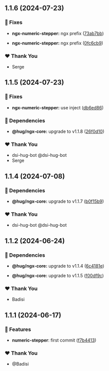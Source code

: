 ## 1.1.6 (2024-07-23)


### 🐛 Fixes

- **ngx-numeric-stepper:** ngx prefix ([73ab7bb](https://github.com/DSI-HUG/ngx-components/commit/73ab7bb))

- **ngx-numeric-stepper:** ngx prefix ([0fc6cb9](https://github.com/DSI-HUG/ngx-components/commit/0fc6cb9))


### ❤️  Thank You

- Serge

## 1.1.5 (2024-07-23)


### 🐛 Fixes

- **ngx-numeric-stepper:** use inject ([db6ed86](https://github.com/DSI-HUG/ngx-components/commit/db6ed86))


### 🌱 Dependencies

- **@hug/ngx-core:** upgrade to v1.1.8 ([26f0d10](https://github.com/DSI-HUG/ngx-components/commit/26f0d10))


### ❤️  Thank You

- dsi-hug-bot @dsi-hug-bot
- Serge

## 1.1.4 (2024-07-08)

### 🌱 Dependencies

-   **@hug/ngx-core:** upgrade to v1.1.7 ([b0f15b9](https://github.com/DSI-HUG/ngx-components/commit/b0f15b9))

### ❤️ Thank You

-   dsi-hug-bot @dsi-hug-bot

## 1.1.2 (2024-06-24)

### 🌱 Dependencies

-   **@hug/ngx-core:** upgrade to v1.1.4 ([6c4181e](https://github.com/DSI-HUG/ngx-components/commit/6c4181e))

-   **@hug/ngx-core:** upgrade to v1.1.5 ([f00df9c](https://github.com/DSI-HUG/ngx-components/commit/f00df9c))

### ❤️ Thank You

-   Badisi

## 1.1.1 (2024-06-17)

### 🚀 Features

-   **numeric-stepper**: first commit ([f7b4413](https://github.com/DSI-HUG/ngx-components/commit/f7b4413))

### ❤️ Thank You

-   @Badisi

